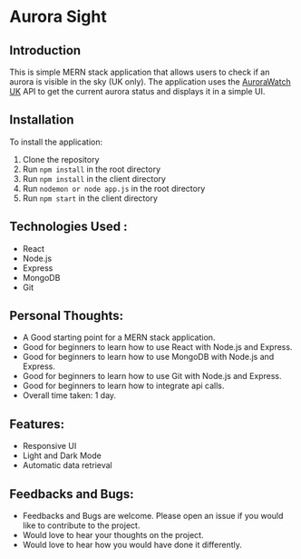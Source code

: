 # Aurora Sight

## Introduction

This is simple MERN stack application that allows users to check if an aurora is visible in the sky (UK only). The application uses the [AuroraWatch UK](http://aurorawatch.lancs.ac.uk/) API to get the current aurora status and displays it in a simple UI.

## Installation

To install the application:

1. Clone the repository
2. Run `npm install` in the root directory
3. Run `npm install` in the client directory
4. Run `nodemon or node app.js` in the root directory
5. Run `npm start` in the client directory

## Technologies Used :

- React
- Node.js
- Express
- MongoDB
- Git

## Personal Thoughts:

<ul>
<li> A Good starting point for a MERN stack application. </li>
<li> Good for beginners to learn how to use React with Node.js and Express. </li>
<li> Good for beginners to learn how to use MongoDB with Node.js and Express. </li>
<li> Good for beginners to learn how to use Git with Node.js and Express. </li>
<li> Good for beginners to learn how to integrate api calls. </li>
<li> Overall time taken: 1 day. </li>
</ul>

## Features:

<ul>
<li> Responsive UI </li>
<li> Light and Dark Mode </li>
<li> Automatic data retrieval </li>
</ul>


## Feedbacks and Bugs:
<ul>
<li> Feedbacks and Bugs are welcome. Please open an issue if you would like to contribute to the project. </li>
<li> Would love to hear your thoughts on the project. </li>
<li> Would love to hear how you would have done it differently. </li>
</ul>